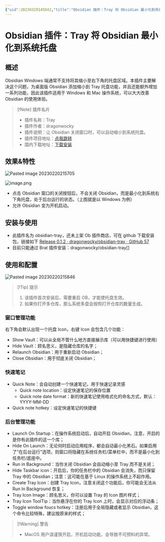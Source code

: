 ```yaml
---
{"uid":20230329145842,"title":"Obsidian 插件：Tray 将 Obsidian 最小化到系统托盘","tags":["Obsidian","插件","增强工具"],"description":"Obsidian 插件：Obsidian tray 将 Obsidian 最小化到系统托盘,让 Obsidian 关闭窗口时，可以自动缩小到系统托盘。","author":"OS","type":"other","draft":false,"editable":false,"modified":20230711152618,"dg-publish":true,"permalink":"/lake-of-knowledge/10-obsidian/obsidian/obsidian-tray/","dgPassFrontmatter":true}
---
```



# Obsidian 插件：Tray 将 Obsidian 最小化到系统托盘

## 概述

Obsidian Windows 端通常不支持将其缩小至右下角的托盘区域。本插件主要解决这个问题，为桌面版 Obsidian 添加缩小到 Tray 托盘功能，并且还能额外增加一系列功能，因此该插件适用于 Windows 和 Mac 操作系统，可以大大改善 Obsidian 的使用体验。

> [!Note] 插件名片
> - 插件名称：Tray
> - 插件作者：dragonwocky
> - 插件说明：让 Obsidian 关闭窗口时，可以自动缩小到系统托盘。
> - 插件项目地址：[点我跳转](https://github.com/dragonwocky/obsidian-tray)
> - 国内下载地址：[下载安装](https://pkmer.cn/products/plugin/pluginMarket/?obsidian-tray)

## 效果&特性

![Pasted image 20230220215705](https://cdn.pkmer.cn/images/3e09386e560c68443ea02b03e5fb60e4_MD5.png!pkmer)

![image.png](https://cdn.pkmer.cn/images/20230518153122.png!pkmer)

- 点击 Obsidian 窗口的关闭按钮后，不会关闭 Obsidian，而是最小化到系统右下角托盘，处于后台运行的状态。（上图就是以 Windows 为例）
- 允许 Obsidian 变为开机启动。

## 安装与使用

- 此插件名为 obsidian-tray，还未上架 Ob 插件商店，可在 github 下载安装包，链接如下
    [Release 0.1.2 · dragonwocky/obsidian-tray · GitHub 57](https://github.com/dragonwocky/obsidian-tray/releases/tag/0.1.2)
- 目前只能通过 Brat 插件安装：dragonwocky/obsidian-tray[]

## 使用和配置

![Pasted image 20230220215846](https://cdn.pkmer.cn/images/7a76c9b7793176741aef4a790af98b9b_MD5.png!pkmer)

> [!Tip] 提示
> 1. 该插件首次安装后，需要重启 OB，才能使托盘生效。
> 2. 如果你打开多仓库，那么系统多盘会按照打开仓库的数量生成。

### 窗口管理功能

右下角会默认出现一个托盘 Icon，右键 Icon 会包含几个功能：

- Show Vault：可以从全局不管什么地方直接展示库（可以用快捷键进行使用）
- Hide Vault：顾名思义，是隐藏仓库的名字；
- Relaunch Obsidian：用于重新启动 Obsidian；
- Close Obsidian：用于彻底关闭 Obsidian；

### 快速笔记

- Quick Note：会自动创建一个快速笔记，用于快速记录灵感
	- Quick note location：设定快速笔记的保存位置
	- Quick note date format：新的快速笔记使用格式化的命名方式，默认：YYYY-MM-DD
- Quick note hotkey：设定快速笔记的快捷键

### 后台管理功能

- Launch On Startup：在操作系统启动后，自动开启 Obsidian，注意，开启的是你有此插件的这一个库；
- Hide On Launch：无论何时启动应用程序，都会自动最小化黑石。如果启用了“在后台运行”选项，则窗口将隐藏在系统任务栏/菜单栏中，而不是最小化到任务栏/底座中。
- Run in Background：当你关闭 Obsidian 会自动缩小至 Tray 而不是关闭；
- Hide Taskbar icon：开启后，你的任务栏中的 Obsidian 会消失，而只保留 Tray 中的 Obsidian；注意：这可能在基于 Linux 的操作系统上不起作用。
- Create Tray Icon：创建 Tray Icon，注意关闭这个功能后，你可能会无法从 Run In Background 恢复；
- Tray Icon Image：顾名思义，你可以设置 Tray 的 Icon 图片样式；
- Tray Icon ToolTip：当你悬浮在你的 Tray Icon 上时，会显示对应的浮动条；
- Toggle window foucs hotkey：注册后用于全局隐藏或者显示 Obsidian，这个命令比较特殊，建议按原来的样式；

> [!Warning] 警告
> - MacOS 用户请谨慎开启，开机启动功能，会导致不可预料的异常。